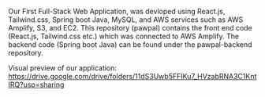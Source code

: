 Our First Full-Stack Web Application, was devloped using React.js, Tailwind.css, Spring boot Java, MySQL, and AWS services such as AWS Amplify, S3, and EC2. This repository (pawpal) contains the front end code (React.js, Tailwind.css etc.) which was connected to AWS Amplify. The backend code (Spring boot Java) can be found under the pawpal-backend repository.

Visual preview of our application: https://drive.google.com/drive/folders/11dS3Uwb5FFIKu7_HVzabRNA3C1KntIRQ?usp=sharing
